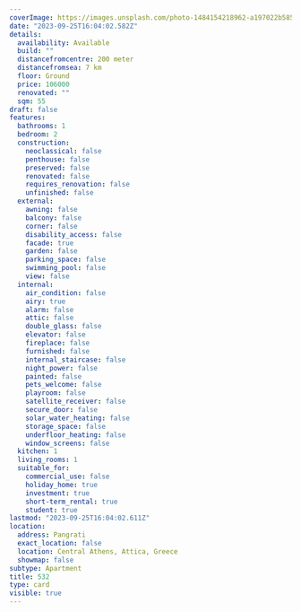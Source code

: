 ```yaml
---
coverImage: https://images.unsplash.com/photo-1484154218962-a197022b5858?ixlib=rb-4.0.3&ixid=M3wxMjA3fDB8MHxwaG90by1wYWdlfHx8fGVufDB8fHx8fA%3D%3D&auto=format&fit=crop&w=736&q=80
date: "2023-09-25T16:04:02.582Z"
details:
  availability: Available
  build: ""
  distancefromcentre: 200 meter
  distancefromsea: 7 km
  floor: Ground
  price: 106000
  renovated: ""
  sqm: 55
draft: false
features:
  bathrooms: 1
  bedroom: 2
  construction:
    neoclassical: false
    penthouse: false
    preserved: false
    renovated: false
    requires_renovation: false
    unfinished: false
  external:
    awning: false
    balcony: false
    corner: false
    disability_access: false
    facade: true
    garden: false
    parking_space: false
    swimming_pool: false
    view: false
  internal:
    air_condition: false
    airy: true
    alarm: false
    attic: false
    double_glass: false
    elevator: false
    fireplace: false
    furnished: false
    internal_staircase: false
    night_power: false
    painted: false
    pets_welcome: false
    playroom: false
    satellite_receiver: false
    secure_door: false
    solar_water_heating: false
    storage_space: false
    underfloor_heating: false
    window_screens: false
  kitchen: 1
  living_rooms: 1
  suitable_for:
    commercial_use: false
    holiday_home: true
    investment: true
    short-term_rental: true
    student: true
lastmod: "2023-09-25T16:04:02.611Z"
location:
  address: Pangrati
  exact_location: false
  location: Central Athens, Attica, Greece
  showmap: false
subtype: Apartment
title: 532
type: card
visible: true
---
```


